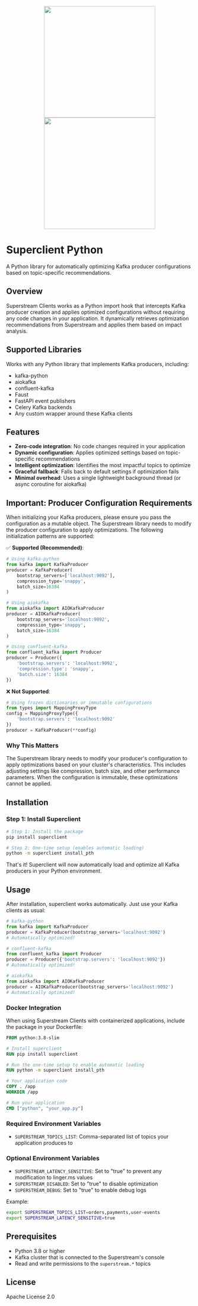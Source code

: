 <div align="center">

<img src="https://github.com/user-attachments/assets/35899c78-24eb-4507-97ed-e87e84c49fea#gh-dark-mode-only" width="300">
<img src="https://github.com/user-attachments/assets/8a7bca49-c362-4a8c-945e-a331fb26d8eb#gh-light-mode-only" width="300">

</div>

# Superclient Python

A Python library for automatically optimizing Kafka producer configurations based on topic-specific recommendations.

## Overview

Superstream Clients works as a Python import hook that intercepts Kafka producer creation and applies optimized configurations without requiring any code changes in your application. It dynamically retrieves optimization recommendations from Superstream and applies them based on impact analysis.

## Supported Libraries

Works with any Python library that implements Kafka producers, including:

- kafka-python
- aiokafka
- confluent-kafka
- Faust
- FastAPI event publishers
- Celery Kafka backends
- Any custom wrapper around these Kafka clients

## Features

- **Zero-code integration**: No code changes required in your application
- **Dynamic configuration**: Applies optimized settings based on topic-specific recommendations
- **Intelligent optimization**: Identifies the most impactful topics to optimize
- **Graceful fallback**: Falls back to default settings if optimization fails
- **Minimal overhead**: Uses a single lightweight background thread (or async coroutine for aiokafka)

## Important: Producer Configuration Requirements

When initializing your Kafka producers, please ensure you pass the configuration as a mutable object. The Superstream library needs to modify the producer configuration to apply optimizations. The following initialization patterns are supported:

✅ **Supported (Recommended)**:
```python
# Using kafka-python
from kafka import KafkaProducer
producer = KafkaProducer(
    bootstrap_servers=['localhost:9092'],
    compression_type='snappy',
    batch_size=16384
)

# Using aiokafka
from aiokafka import AIOKafkaProducer
producer = AIOKafkaProducer(
    bootstrap_servers='localhost:9092',
    compression_type='snappy',
    batch_size=16384
)

# Using confluent-kafka
from confluent_kafka import Producer
producer = Producer({
    'bootstrap.servers': 'localhost:9092',
    'compression.type': 'snappy',
    'batch.size': 16384
})
```

❌ **Not Supported**:
```python
# Using frozen dictionaries or immutable configurations
from types import MappingProxyType
config = MappingProxyType({
    'bootstrap.servers': 'localhost:9092'
})
producer = KafkaProducer(**config)
```

### Why This Matters
The Superstream library needs to modify your producer's configuration to apply optimizations based on your cluster's characteristics. This includes adjusting settings like compression, batch size, and other performance parameters. When the configuration is immutable, these optimizations cannot be applied.

## Installation

### Step 1: Install Superclient

```bash
# Step 1: Install the package
pip install superclient

# Step 2: One-time setup (enables automatic loading)
python -m superclient install_pth
```

That's it! Superclient will now automatically load and optimize all Kafka producers in your Python environment.

## Usage

After installation, superclient works automatically. Just use your Kafka clients as usual:

```python
# kafka-python
from kafka import KafkaProducer
producer = KafkaProducer(bootstrap_servers='localhost:9092')
# Automatically optimized!

# confluent-kafka
from confluent_kafka import Producer
producer = Producer({'bootstrap.servers': 'localhost:9092'})
# Automatically optimized!

# aiokafka
from aiokafka import AIOKafkaProducer
producer = AIOKafkaProducer(bootstrap_servers='localhost:9092')
# Automatically optimized!
```

### Docker Integration

When using Superstream Clients with containerized applications, include the package in your Dockerfile:

```dockerfile
FROM python:3.8-slim

# Install superclient
RUN pip install superclient

# Run the one-time setup to enable automatic loading
RUN python -m superclient install_pth

# Your application code
COPY . /app
WORKDIR /app

# Run your application
CMD ["python", "your_app.py"]
```

### Required Environment Variables

- `SUPERSTREAM_TOPICS_LIST`: Comma-separated list of topics your application produces to

### Optional Environment Variables

- `SUPERSTREAM_LATENCY_SENSITIVE`: Set to "true" to prevent any modification to linger.ms values
- `SUPERSTREAM_DISABLED`: Set to "true" to disable optimization
- `SUPERSTREAM_DEBUG`: Set to "true" to enable debug logs

Example:
```bash
export SUPERSTREAM_TOPICS_LIST=orders,payments,user-events
export SUPERSTREAM_LATENCY_SENSITIVE=true
```

## Prerequisites

- Python 3.8 or higher
- Kafka cluster that is connected to the Superstream's console
- Read and write permissions to the `superstream.*` topics

## License

Apache License 2.0 